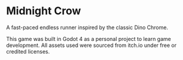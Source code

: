 # Midnight Crow

A fast-paced endless runner inspired by the classic Dino Chrome.

This game was built in Godot 4 as a personal project to learn game development. All assets used were sourced from itch.io under free or credited licenses.
